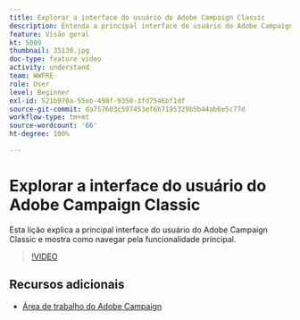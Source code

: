 ```yaml
---
title: Explorar a interface do usuário do Adobe Campaign Classic
description: Entenda a principal interface do usuário do Adobe Campaign Classic e como navegar pela funcionalidade principal.
feature: Visão geral
kt: 5009
thumbnail: 35130.jpg
doc-type: feature video
activity: understand
team: WWFRE
role: User
level: Beginner
exl-id: 521b970a-55eb-498f-9350-3fd7546bf1df
source-git-commit: da757603c597453ef6b7195329b5b44ab6e5c77d
workflow-type: tm+mt
source-wordcount: '66'
ht-degree: 100%

---
```


# Explorar a interface do usuário do Adobe Campaign Classic

Esta lição explica a principal interface do usuário do Adobe Campaign Classic e mostra como navegar pela funcionalidade principal.

>[!VIDEO](https://video.tv.adobe.com/v/35130?quality=12)

## Recursos adicionais

* [Área de trabalho do Adobe Campaign](https://docs.adobe.com/content/help/pt-BR/campaign-classic/using/getting-started/starting-with-adobe-campaign/adobe-campaign-workspace.html)
